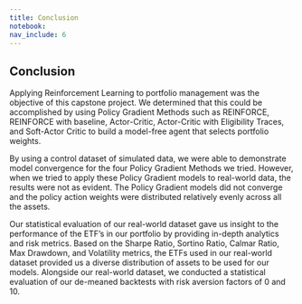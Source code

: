 ```yaml
---
title: Conclusion
notebook:
nav_include: 6
---
```


## Conclusion

Applying Reinforcement Learning to portfolio management was the objective of this capstone project. We determined that this could be accomplished by using Policy Gradient Methods such as REINFORCE, REINFORCE with baseline, Actor-Critic, Actor-Critic with Eligibility Traces, and Soft-Actor Critic to build a model-free agent that selects portfolio weights. 

By using a control dataset of simulated data, we were able to demonstrate model convergence for the four Policy Gradient Methods we tried. However, when we tried to apply these Policy Gradient models to real-world data, the results were not as evident. The Policy Gradient models did not converge and the policy action weights were distributed relatively evenly across all the assets.

Our statistical evaluation of our real-world dataset gave us insight to the performance of the ETF’s in our portfolio by providing in-depth analytics and risk metrics. Based on the Sharpe Ratio, Sortino Ratio, Calmar Ratio, Max Drawdown, and Volatility metrics, the ETFs used in our real-world dataset provided us a diverse distribution of assets to be used for our models. Alongside our real-world dataset, we conducted a statistical evaluation of our de-meaned backtests with risk aversion factors of 0 and 10. 
